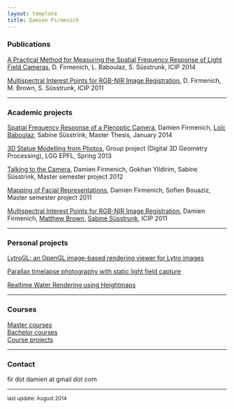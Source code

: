 ```yaml
---
layout: template
title: Damien Firmenich
---
```


<a name="projects"></a>
### <span class="glyphicon glyphicon-book"></span> Publications

[A Practical Method for Measuring the Spatial Frequency Response of Light Field Cameras](), D. Firmenich, L. Baboulaz, S. Süsstrunk, ICIP 2014

[Multispectral Interest Points for RGB-NIR Image Registration](projects/features), D. Firmenich, M. Brown, S. Süsstrunk, ICIP 2011

---

### <span class="glyphicon glyphicon-bookmark"></span> Academic projects

[Spatial Frequency Response of a Plenoptic Camera](projects/lightfield), Damien Firmenich, [Loïc Baboulaz](http://lcav.epfl.ch/page-77949-en.html), Sabine Süsstrink, Master Thesis, January 2014

[3D Statue Modelling from Photos](projects/statues), Group project (Digital 3D Geometry Processing), LGG EPFL, Spring 2013

[Talking to the Camera](), Damien Firmenich, Gokhan Yildirim, Sabine Süsstrink, Master semester project 2012

[Mapping of Facial Representations](projects/faces), Damien Firmenich, Sofien Bouaziz, Master semester project 2011

[Multispectral Interest Points for RGB-NIR Image Registration](projects/features), Damien Firmenich, [Matthew Brown](http://www.cs.bath.ac.uk/brown/research/research.html), [Sabine Süsstrunk](http://ivrg.epfl.ch/people/susstrunk), ICIP 2011

---

### <span class="glyphicon glyphicon-send"></span> Personal projects
[LytroGL: an OpenGL image-based rendering viewer for Lytro images](light-field/2014/02/20/lytrogl.html)

[Parallax timelapse photography with static light field capture](light-field/2014/02/20/light-field-timelapse.html)

[Realtime Water Rendering using Heightmaps](projects/water)


---

<a name="courses"></a>
### <span class="glyphicon glyphicon-list"></span> Courses

[Master courses](courses/master.html)  
[Bachelor courses](courses/bachelor.html)  
[Course projects](courses/projects.html)  

----
<a name="contact"></a>
### <span class="glyphicon glyphicon-user"></span> Contact

fir dot damien at gmail dot com

<a href="https://github.com/damienfir"><i class="fa fa-github-square fa-2x"></i></a>
<a href="http://www.flickr.com/photos/damienfir/"><i class="fa fa-flickr fa-2x"></i></a>
<a href="http://ch.linkedin.com/in/damienfirmenich/"><i class="fa fa-linkedin-square fa-2x"></i></a>

----

<small>last update: August 2014</small>
